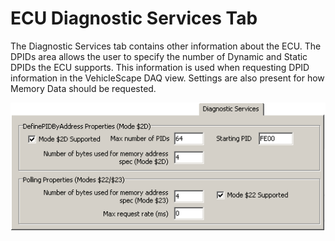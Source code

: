 # ECU Diagnostic Services Tab

The Diagnostic Services tab contains other information about the ECU. The DPIDs area allows the user to specify the number of Dynamic and Static DPIDs the ECU supports. This information is used when requesting DPID information in the VehicleScape DAQ view. Settings are also present for how Memory Data should be requested.

![Figure 1: The ECU Diagnostic Services tab.](../../../.gitbook/assets/spydiagDPIDDynamStatnumber.gif)
